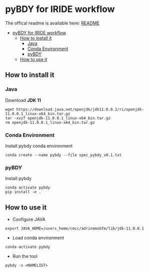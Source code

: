 # pyBDY for IRIDE workflow

The offical readme is available here: [README](README_ori.md)

<!-- TOC -->
* [pyBDY for IRIDE workflow](#pybdy-for-iride-workflow)
  * [How to install it](#how-to-install-it)
    * [Java](#java)
    * [Conda Environment](#conda-environment)
    * [pyBDY](#pybdy)
  * [How to use it](#how-to-use-it)
<!-- TOC -->

## How to install it

### Java

Download **JDK 11**

```shell
wget https://download.java.net/openjdk/jdk11.0.0.1/ri/openjdk-11.0.0.1_linux-x64_bin.tar.gz
tar -xvzf openjdk-11.0.0.1_linux-x64_bin.tar.gz
rm openjdk-11.0.0.1_linux-x64_bin.tar.gz
```

### Conda Environment

Install pybdy conda environment

```shell
conda create --name pybdy --file spec_pybdy_v0.1.txt
```

### pyBDY

Install pybdy

```shell
conda activate pybdy
pip install -e .
```

## How to use it

- Configure JAVA

```shell
export JAVA_HOME=/users_home/cmcc/adrinemobfm/lib/jdk-11.0.0.1
```

- Load conda environment

```shell
conda activate pybdy
```

- Run the tool

```shell
pybdy -s <NAMELIST>
```
